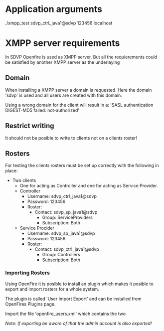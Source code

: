 # Application arguments

./xmpp_test sdvp_ctrl_java1@sdvp 123456 localhost


# XMPP server requirements
In SDVP Openfire is used as XMPP server. But all the requierements could be
satisfied by another XMPP server as the underlaying

## Domain
When installing a XMPP server a domain is requested. Here the domain 'sdvp' is 
used and all users are created with this domain.

Using a wrong domain for the client will result in a: 
'SASL authentication DIGEST-MD5 failed: not-authorized'

## Restrict writing
It should not be posible to write to clients not on a clients roster!

## Rosters
For testing the clients rosters must be set up correctly with the following 
in place:

* Two clients
    * One for acting as Controller and one for acting as Service Provider.
    * Controller
        * Username: sdvp_ctrl_java1@sdvp
        * Password: 123456
        * Roster:
            * Contact: sdvp_sp_java1@sdvp
                * Group: ServiceProviders
                * Subscription: Both
    * Service Procider
        * Username: sdvp_sp_java1@sdvp
        * Password: 123456
        * Roster:
            * Contact: sdvp_ctrl_java1@sdvp
                * Group: Controllers
                * Subscription: Both

### Importing Rosters
Using OpenFire it is posible to install an plugin which makes it posible to 
export and import rosters for a whole system.

The plugin is called 'User Import Export' and can be installed from OpenFires
Plugins page. 

Import the file 'openfire_users.xml' which contains the two 

*Note: If exporting be aware of that the admin account is also exported!*

